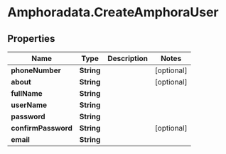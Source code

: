 # Amphoradata.CreateAmphoraUser

## Properties

Name | Type | Description | Notes
------------ | ------------- | ------------- | -------------
**phoneNumber** | **String** |  | [optional] 
**about** | **String** |  | [optional] 
**fullName** | **String** |  | 
**userName** | **String** |  | 
**password** | **String** |  | 
**confirmPassword** | **String** |  | [optional] 
**email** | **String** |  | 


